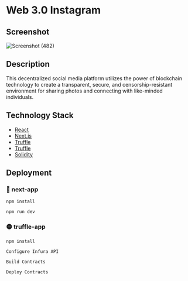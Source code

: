 # Web 3.0 Instagram

## Screenshot
![Screenshot (482)](https://user-images.githubusercontent.com/78017471/221431120-4dc3e665-863d-43c7-87b7-f23eceeb3ed2.png)

## Description
This decentralized social media platform utilizes the power of blockchain technology to create a transparent, secure, and censorship-resistant environment for sharing photos and connecting with like-minded individuals.

## Technology Stack
- [React](https://reactjs.org/)
- [Next.js](https://nextjs.org/)
- [Truffle](https://trufflesuite.com/truffle/)
- [Truffle](https://trufflesuite.com/ganache/)
- [Solidity](https://soliditylang.org/)

## Deployment

### 🔵 next-app
```
npm install
```
```
npm run dev
```

### 🟡 truffle-app
```
npm install
```
```
Configure Infura API
```
```
Build Contracts
```
```
Deploy Contracts
```
